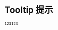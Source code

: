 # Tooltip 提示

<script setup>
import {EoTooltip} from '@echone-ui/components'
</script>

  <EoTooltip>
    <template #trigger>
      <span>test</span>
    </template>

    123123

  </EoTooltip>
